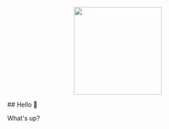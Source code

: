 <!--
**yoggys/yoggys** is a ✨ _special_ ✨ repository because its `README.md` (this file) appears on your GitHub profile.

Here are some ideas to get you started:

- 🔭 I’m currently working on ...
- 🌱 I’m currently learning ...
- 👯 I’m looking to collaborate on ...
- 🤔 I’m looking for help with ...
- 💬 Ask me about ...
- 📫 How to reach me: ...
- 😄 Pronouns: ...
- ⚡ Fun fact: ...
-->

<p align="center">
  <img src="https://cdn.discordapp.com/avatars/697961565403611256/0b678f8bdb823613df4d581cd597e3b7.webp?size=2048" width=200 /></br>
</p>
## Hello 👋

What's up?

<!--
- Fill author.txt with **ID of your Discord account**


- Fill token.txt with your **BOT TOKEN**
<p align="center">
  <img src="https://cdn.discordapp.com/attachments/704387250351243425/798206551856382002/unknown.png" width=500 /></br>
</p>
-->
